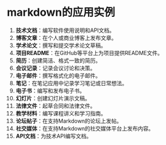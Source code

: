 # markdown的应用实例

1. **技术文档**：编写软件使用说明和API文档。
2. **博客文章**：在个人或商业博客上发布文章。
3. **学术论文**：撰写和提交学术论文草稿。
4. **项目README**：在GitHub等平台上为项目提供README文件。
5. **简历**：创建简洁、格式一致的简历。
6. **会议记录**：记录会议讨论和决策。
7. **电子邮件**：撰写格式化的电子邮件。
8. **笔记**：在笔记应用中记录学习笔记或日常想法。
9. **电子书**：编写和发布电子书。
10. **幻灯片**：创建幻灯片演示文稿。
11. **法律文件**：起草合同和法律文件。
12. **教学材料**：编写课程讲义和学习指南。
13. **论坛帖子**：在支持Markdown的论坛上发帖。
14. **社交媒体**：在支持Markdown的社交媒体平台上发布内容。
15. **API文档**：为技术API编写文档。